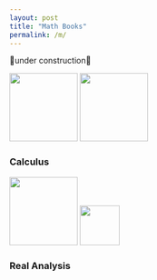 ```yaml
---
layout: post
title: "Math Books"
permalink: /m/
---
```


🚧under construction🚧

[<img src="https://images-na.ssl-images-amazon.com/images/I/41qQ8QHroVS._SY344_BO1,204,203,200_.jpg" height=120 >](https://libgen.is/book/index.php?md5=C692717FC61C8133BA008BE26AABB084)
[<img src="https://images-na.ssl-images-amazon.com/images/I/41JBIu2-JLL._SX398_BO1,204,203,200_.jpg" height=120 >](https://libgen.is/book/index.php?md5=EFA51226D14D0A95FB6F2BD8669499C5)

### Calculus
[<img src="https://images-na.ssl-images-amazon.com/images/I/31ESrmEz0-L._SX218_BO1,204,203,200_QL40_FMwebp_.jpg" height=120 />](https://libgen.rs/book/index.php?md5=AF1E3B07114EAA2F129C1E4CF1F2EBB8)
[<img src="https://images-na.ssl-images-amazon.com/images/I/31hBaUnCCjL._SX384_BO1,204,203,200_.jpg" height=70 >](https://libgen.rs/book/index.php?md5=D3A4243794C1FFBE14213A0ED40E075A)

### Real Analysis


